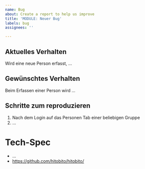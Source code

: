 ```yaml
---
name: Bug
about: Create a report to help us improve
title: 'MODULE: Neuer Bug'
labels: bug
assignees: ''

---
```


## Aktuelles Verhalten

Wird eine neue Person erfasst, ...

## Gewünschtes Verhalten

Beim Erfassen einer Person wird ...

## Schritte zum reproduzieren

1. Nach dem Login auf das Personen Tab einer beliebigen Gruppe
2. ...

# Tech-Spec

- ...
- https://github.com/hitobito/hitobito/
